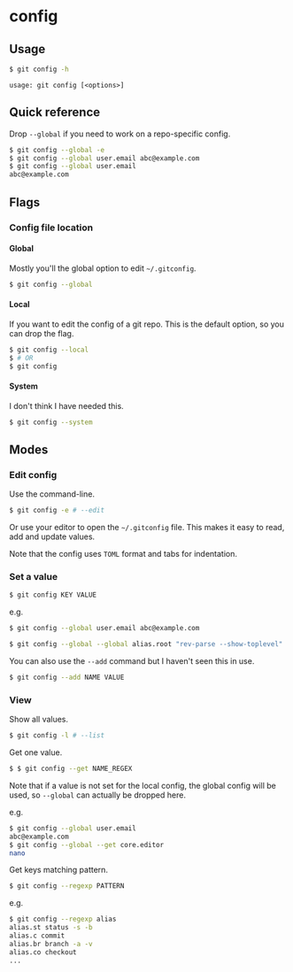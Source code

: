 # config


## Usage

```sh
$ git config -h
```
```
usage: git config [<options>]
```


## Quick reference

Drop `--global` if you need to work on a repo-specific config.

```sh
$ git config --global -e 
$ git config --global user.email abc@example.com
$ git config --global user.email
abc@example.com
```


## Flags

### Config file location

#### Global

Mostly you'll the global option to edit `~/.gitconfig`.

```sh
$ git config --global
```

#### Local

If you want to edit the config of a git repo. This is the default option, so you can drop the flag.

```sh
$ git config --local
$ # OR
$ git config
```

#### System

I don't think I have needed this.

```sh
$ git config --system  
```
     
     
## Modes

### Edit config

Use the command-line.
```sh
$ git config -e # --edit
```

Or use your editor to open the `~/.gitconfig` file. This makes it easy to read, add and update values.

Note that the config uses `TOML` format and tabs for indentation.

### Set a value

```sh
$ git config KEY VALUE
```

e.g.

```sh
$ git config --global user.email abc@example.com

$ git config --global --global alias.root "rev-parse --show-toplevel"
```

You can also use the `--add` command but I haven't seen this in use.

```sh
$ git config --add NAME VALUE
```

### View

Show all values.

```sh
$ git config -l # --list
```

Get one value.

```sh
$ $ git config --get NAME_REGEX
```

Note that if a value is not set for the local config, the global config will be used, so `--global` can actually be dropped here.

e.g.

```sh
$ git config --global user.email
abc@example.com
$ git config --global --get core.editor
nano
```

Get keys matching pattern.

```sh
$ git config --regexp PATTERN
```

e.g.

```sh
$ git config --regexp alias
alias.st status -s -b
alias.c commit
alias.br branch -a -v
alias.co checkout
...
```
